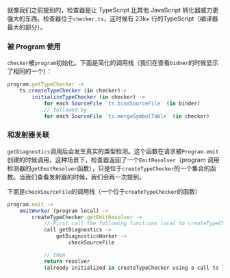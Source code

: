 就像我们之前提到的，检查器是让 TypeScript 比其他 JavaScript 转化器威力更强大的东西。检查器位于`checker.ts`，这时候有 23k+ 行的TypeScript（编译器最大的部分）。


### 被 Program 使用

`checker`被`program`初始化。下面是简化的调用栈（我们在查看`bidner`的时候显示了相同的一个）：
```ts
program.getTypeChecker ->
    ts.createTypeChecker (in checker)->
        initializeTypeChecker (in checker) ->
            for each SourceFile `ts.bindSourceFile` (in binder)
            // followed by
            for each SourceFile `ts.mergeSymbolTable` (in checker)
```

### 和发射器关联

`getDiagnostics`调用后会发生真实的类型检测。这个函数在请求被`Program.emit`创建的时候调用，这种场景下，检查器返回了一个`EmitResolver`（program 调用检测器的`getEmitResolver`函数），只是位于`createTypeChecker`的一个集合的函数。当我们查看发射器的时候，我们会再一次提到。

下面是`checkSourceFile`的调用栈（一个位于`createTypeChecker`的函数）
```ts
program.emit ->
    emitWorker (program local) ->
        createTypeChecker.getEmitResolver ->
            // First call the following functions local to createTypeChecker
            call getDiagnostics ->
                getDiagnosticsWorker ->
                    checkSourceFile

            // then
            return resolver
            (already initialized in createTypeChecker using a call to local createResolver())
```